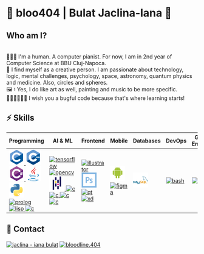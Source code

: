 
# 🐞 bloo404 | Bulat Jaclina-Iana 🐞

## Who am I?
<br />
👩🏻‍🚀 I'm a human. A computer pianist. For now, I am in 2nd year of Computer Science at BBU Cluj-Napoca.
<br />
🎡 I find myself as a creative person. I am passionate about technology, logic, mental challenges, psychology, space, astronomy, quantum physics and medicine. Also, circles and spheres.
<br />
🖼️ ♮ Yes, I do like art as well, painting and music to be more specific.
<br />
👩🏻‍💻👨🏿‍💻 I wish you a bugful code because that's where learning starts!


## ⚡ Skills
<p align="left"> 

 Programming | AI & ML | Frontend | Mobile |  Databases | DevOps | Game Engines | Other software 
--|--|--|--|--|--|--|--
<a href="https://www.cprogramming.com/" target="_blank" rel="noreferrer"> <img src="https://raw.githubusercontent.com/devicons/devicon/master/icons/c/c-original.svg" alt="c" width="40" height="40"/> </a> <a href="https://www.w3schools.com/cpp/" target="_blank" rel="noreferrer"> <img src="https://raw.githubusercontent.com/devicons/devicon/master/icons/cplusplus/cplusplus-original.svg" alt="cplusplus" width="40" height="40"/> </a> <a href="https://www.w3schools.com/cs/" target="_blank" rel="noreferrer"> <img src="https://raw.githubusercontent.com/devicons/devicon/master/icons/csharp/csharp-original.svg" alt="csharp" width="40" height="40"/> </a> <a href="https://www.java.com" target="_blank" rel="noreferrer"> <img src="https://raw.githubusercontent.com/devicons/devicon/master/icons/java/java-original.svg" alt="java" width="40" height="40"/> </a> <a href="https://www.python.org" target="_blank" rel="noreferrer"> <img src="https://raw.githubusercontent.com/devicons/devicon/master/icons/python/python-original.svg" alt="python" width="40" height="40"/> </a>  <a href="https://swish.swi-prolog.org/" target="_blank" rel="noreferrer"> <img src="https://github.com/bloo404/bloo404/blob/main/Icons/prolog.png" alt="prolog" width="40" height="40"/> </a>  <a href="https://lisp-lang.org/" target="_blank" rel="noreferrer"> <img src="https://github.com/bloo404/bloo404/blob/main/Icons/lisp.png" alt="lisp" width="40" height="40"/> </a> <a href="[https://www.cprogramming.com/](https://en.wikipedia.org/wiki/X86_assembly_language)" target="_blank" rel="noreferrer"> <img src="https://github.com/bloo404/bloo404/blob/main/Icons/assembly.png" alt="c" width="40" height="40"/> </a> |  <a href="https://www.tensorflow.org" target="_blank" rel="noreferrer"> <img src="https://www.vectorlogo.zone/logos/tensorflow/tensorflow-icon.svg" alt="tensorflow" width="40" height="40"/> </a> <a href="https://opencv.org/" target="_blank" rel="noreferrer"> <img src="https://www.vectorlogo.zone/logos/opencv/opencv-icon.svg" alt="opencv" width="40" height="40"/> </a> <a href="https://pandas.pydata.org/" target="_blank" rel="noreferrer"><img src="https://raw.githubusercontent.com/devicons/devicon/2ae2a900d2f041da66e950e4d48052658d850630/icons/pandas/pandas-original.svg" alt="pandas" width="40" height="40"/> </a> <a href="https://pillow.readthedocs.io/en/stable/" target="_blank" rel="noreferrer"> <img src="https://github.com/bloo404/bloo404/blob/main/Icons/pillow.png" alt="c" width="40" height="40"/> </a> <a href="https://pytorch.org/" target="_blank" rel="noreferrer"> <img src="https://github.com/bloo404/bloo404/blob/main/Icons/pytorch.png" alt="c" width="40" height="40"/> </a> <a href="https://matplotlib.org/" target="_blank" rel="noreferrer"> <img src="https://github.com/bloo404/bloo404/blob/main/Icons/matplotlib.svg" alt="c" width="40" height="40"/> </a> <a href="https://numpy.org/" target="_blank" rel="noreferrer"> <img src="https://github.com/bloo404/bloo404/blob/main/Icons/NumPy.svg" alt="c" width="40" height="40"/> </a> | <a href="https://www.adobe.com/in/products/illustrator.html" target="_blank" rel="noreferrer"> <img src="https://www.vectorlogo.zone/logos/adobe_illustrator/adobe_illustrator-icon.svg" alt="illustrator" width="40" height="40"/> </a> <a href="https://www.photoshop.com/en" target="_blank" rel="noreferrer"> <img src="https://raw.githubusercontent.com/devicons/devicon/master/icons/photoshop/photoshop-line.svg" alt="photoshop" width="40" height="40"/> </a> <a href="https://www.qt.io/" target="_blank" rel="noreferrer"> <img src="https://upload.wikimedia.org/wikipedia/commons/0/0b/Qt_logo_2016.svg" alt="qt" width="40" height="40"/> </a> <a href="https://www.adobe.com/products/xd.html" target="_blank" rel="noreferrer"> <img src="https://cdn.worldvectorlogo.com/logos/adobe-xd.svg" alt="xd" width="40" height="40"/> </a> | <a href="https://developer.android.com" target="_blank" rel="noreferrer"> <img src="https://raw.githubusercontent.com/devicons/devicon/master/icons/android/android-original-wordmark.svg" alt="android" width="40" height="40"/> </a> <a href="https://www.figma.com/" target="_blank" rel="noreferrer"> <img src="https://www.vectorlogo.zone/logos/figma/figma-icon.svg" alt="figma" width="40" height="40"/> </a> | <a href="https://www.mysql.com/" target="_blank" rel="noreferrer"> <img src="https://raw.githubusercontent.com/devicons/devicon/master/icons/mysql/mysql-original-wordmark.svg" alt="mysql" width="40" height="40"/> </a> | <a href="https://www.gnu.org/software/bash/" target="_blank" rel="noreferrer"> <img src="https://www.vectorlogo.zone/logos/gnu_bash/gnu_bash-icon.svg" alt="bash" width="40" height="40"/> </a> | <a href="https://unity.com/" target="_blank" rel="noreferrer"> <img src="https://www.vectorlogo.zone/logos/unity3d/unity3d-icon.svg" alt="unity" width="40" height="40"/> </a> | <a href="https://www.mathworks.com/" target="_blank" rel="noreferrer"> <img src="https://upload.wikimedia.org/wikipedia/commons/2/21/Matlab_Logo.png" alt="matlab" width="40" height="40"/> </a> <a href="https://firebase.google.com/" target="_blank" rel="noreferrer"> <img src="https://www.vectorlogo.zone/logos/firebase/firebase-icon.svg" alt="firebase" width="40" height="40"/> </a> <a href="https://git-scm.com/" target="_blank" rel="noreferrer"> <img src="https://www.vectorlogo.zone/logos/git-scm/git-scm-icon.svg" alt="git" width="40" height="40"/> </a> <a href="https://www.linux.org/" target="_blank" rel="noreferrer"> <img src="https://raw.githubusercontent.com/devicons/devicon/master/icons/linux/linux-original.svg" alt="linux" width="40" height="40"/> </a> | <a href="https://postman.com" target="_blank" rel="noreferrer"> <img src="https://www.vectorlogo.zone/logos/getpostman/getpostman-icon.svg" alt="postman" width="40" height="40"/> </a> <a href="https://www.anaconda.com/" target="_blank" rel="noreferrer"> <img src="https://github.com/bloo404/bloo404/blob/main/Icons/anaconda.png" alt="c" width="40" height="40"/> </a> <a href="https://jupyter.org/" target="_blank" rel="noreferrer"> <img src="https://github.com/bloo404/bloo404/blob/main/Icons/jupyter.png" alt="c" width="40" height="40"/> </a>  </p>


## 🔗 Contact
<a href="https://www.linkedin.com/in/jaclina-iana-bulat-38515418b/" target="blank"><img align="center" src="https://raw.githubusercontent.com/rahuldkjain/github-profile-readme-generator/master/src/images/icons/Social/linked-in-alt.svg" alt="jaclina - iana bulat" height="30" width="40" /></a>
<a href="https://fb.com/bloodline.404" target="blank"><img align="center" src="https://raw.githubusercontent.com/rahuldkjain/github-profile-readme-generator/master/src/images/icons/Social/facebook.svg" alt="bloodline.404" height="30" width="40" /></a>
